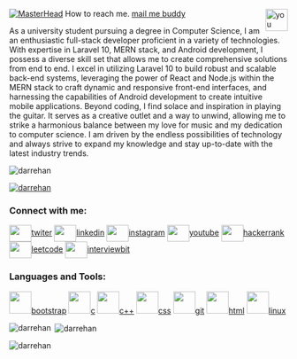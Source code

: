 
[![MasterHead](https://www.tynker.com/image/parents/og-1200x630-coding-skills.jpg)](https://rishavchanda.io)
 <a href="https://www.youtube.com/channel/UC82A6YxBt-ni7NoP46Cw3rA" alt="youtube"><img align="right"  width="40" height="40" src="https://cdn-icons-png.flaticon.com/512/174/174883.png" alt="you tube"></a></span> How to reach me. <a href="mailto:darrehanrasool@gmail.com"> mail me buddy</a>
<p>As a university student pursuing a degree in Computer Science, I am an enthusiastic full-stack developer proficient in a variety of technologies. With expertise in Laravel 10, MERN stack, and Android development, I possess a diverse skill set that allows me to create comprehensive solutions from end to end. I excel in utilizing Laravel 10 to build robust and scalable back-end systems, leveraging the power of React and Node.js within the MERN stack to craft dynamic and responsive front-end interfaces, and harnessing the capabilities of Android development to create intuitive mobile applications. Beyond coding, I find solace and inspiration in playing the guitar. It serves as a creative outlet and a way to unwind, allowing me to strike a harmonious balance between my love for music and my dedication to computer science. I am driven by the endless possibilities of technology and always strive to expand my knowledge and stay up-to-date with the latest industry trends.</p>
<p align="left"> <img src="https://komarev.com/ghpvc/?username=darrehan&label=Profile%20views&color=0e75b6&style=flat" alt="darrehan" /> </p>
<p align="left"> <a href="https://github.com/ryo-ma/github-profile-trophy"><img src="https://github-profile-trophy.vercel.app/?username=darrehan" alt="darrehan" /></a> </p>
<h3 align="left">Connect with me:</h3>
<p align="left">
<a href="https://twitter.com/cserehan" target="blank"><img align="center" src="https://cdn-icons-png.flaticon.com/512/733/733579.png"  height="30" width="40" />twiter</a>
<a href="https://linkedin.com/in/https://www.linkedin.com/in/dar-rehan-rasool-66a14222a/" target="blank"><img align="center" src="https://cdn-icons-png.flaticon.com/512/3536/3536505.png" height="30"width="40"/>linkedin</a>
<a href="https://instagram.com/https://www.instagram.com/dar.rehan_/" target="blank"><img align="center" src="https://cdn-icons-png.flaticon.com/512/2111/2111463.png"  height="30" width="40" />instagram</a>
<a href="https://www.youtube.com/channel/UC82A6YxBt-ni7NoP46Cw3rA" target="blank"><img align="center" src="https://cdn-icons-png.flaticon.com/512/174/174883.png"  height="30" width="40" />youtube</a>
<a href="https://www.hackerrank.com/dashboard" target="blank"><img align="center" src="https://th.bing.com/th?id=OSK.e6fca6d1718cd5b4d430e56ed102f96f&w=148&h=148&c=7&o=6&dpr=1.3&pid=SANGAM"  height="30" width="40" />hackerrank</a>
<a href="https://leetcode.com/darrehanrasool/" target="blank"><img align="center" src="https://cdn-images-1.medium.com/max/1600/0*GePc7lo4CF4A3guP.png"  height="30" width="40" />leetcode</a>
 <a href="https://www.interviewbit.com/practice/" target="blank"><img align="center" src="https://assets.interviewbit.com/packs/images/logo.87a398.svg"  height="30" width="40" />interviewbit</a>
</p>
<h3 align="left">Languages and Tools:</h3>
<p align="left"> <a href="https://getbootstrap.com" target="_blank" rel="noreferrer"> <img src="https://cdn-icons-png.flaticon.com/512/5968/5968672.png" width="40" height="40"/>bootstrap</a>
<a href="https://www.cprogramming.com/" target="_blank" rel="noreferrer"> <img src="https://cdn-icons-png.flaticon.com/128/3600/3600912.png" width="40" height="40"/>c</a>
<a href="https://www.w3schools.com/cpp/" target="_blank" rel="noreferrer"> <img src="https://cdn-icons-png.flaticon.com/512/4785/4785958.png"  width="40" height="40"/>c++</a> 
<a href="https://www.w3schools.com/css/" target="_blank" rel="noreferrer"> <img src="https://cdn-icons-png.flaticon.com/128/331/331383.png"  width="40" height="40"/>css</a>
<a href="https://git-scm.com/" target="_blank" rel="noreferrer"> <img src="https://t3.ftcdn.net/jpg/00/83/05/00/240_F_83050019_PNgUwzBXAsHSORc52wdROmSWNeGEpIh5.jpg"  width="40" height="40"/>git</a>
  <a href="https://www.w3.org/html/" target="_blank" rel="noreferrer"> <img src="https://cdn-icons-png.flaticon.com/512/888/888859.png"  width="40" height="40"/>html</a>
<a href="https://www.linux.org/" target="_blank" rel="noreferrer"><img src="https://t4.ftcdn.net/jpg/03/78/51/71/240_F_378517139_6YekhAD6aHLcVkghRIRo6WOrJXpyZZ1W.jpg"  width="40" height="40"/>linux</a>
</p>
<p><img align="left" src="https://github-readme-stats.vercel.app/api/top-langs?username=darrehan&show_icons=true&locale=en&layout=compact" alt="darrehan" /></p>
<p>&nbsp;<img align="center" src="https://github-readme-stats.vercel.app/api?username=darrehan&show_icons=true&locale=en" alt="darrehan" /></p>
<p><img align="center" src="https://github-readme-streak-stats.herokuapp.com/?user=darrehan&" alt="darrehan" /></p>
